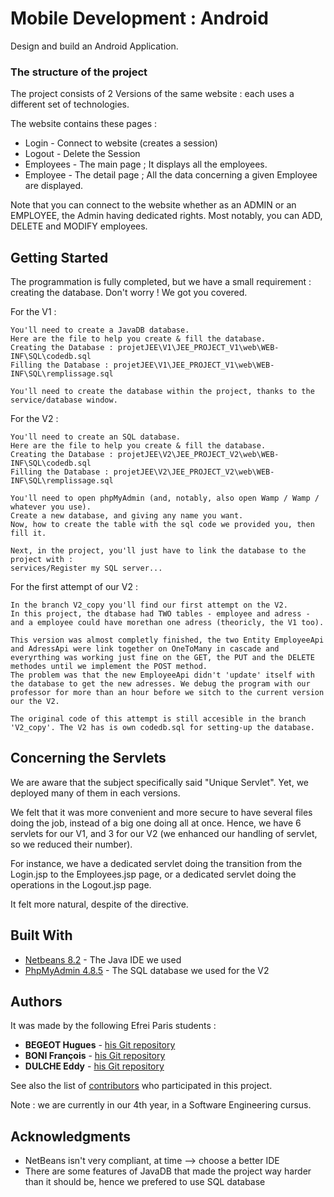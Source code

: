 # Mobile Development : Android

Design and build an Android Application.



### The structure of the project
The project consists of 2 Versions of the same website : each uses a different set of technologies.

The website contains these pages :
* Login - Connect to website (creates a session)
* Logout - Delete the Session
* Employees - The main page ; It displays all the employees.
* Employee - The detail page ; All the data concerning a given Employee are displayed.

Note that you can connect to the website whether as an ADMIN or an EMPLOYEE, the Admin having dedicated rights. Most notably, you can ADD, DELETE and MODIFY employees.



## Getting Started
The programmation is fully completed, but we have a small requirement : creating the database.
Don't worry ! We got you covered.

For the V1 :
```
You'll need to create a JavaDB database.
Here are the file to help you create & fill the database.
Creating the Database : projetJEE\V1\JEE_PROJECT_V1\web\WEB-INF\SQL\codedb.sql
Filling the Database : projetJEE\V1\JEE_PROJECT_V1\web\WEB-INF\SQL\remplissage.sql

You'll need to create the database within the project, thanks to the service/database window.
```


For the V2 :
```
You'll need to create an SQL database.
Here are the file to help you create & fill the database.
Creating the Database : projetJEE\V2\JEE_PROJECT_V2\web\WEB-INF\SQL\codedb.sql
Filling the Database : projetJEE\V2\JEE_PROJECT_V2\web\WEB-INF\SQL\remplissage.sql

You'll need to open phpMyAdmin (and, notably, also open Wamp / Wamp / whatever you use).
Create a new database, and giving any name you want.
Now, how to create the table with the sql code we provided you, then fill it.

Next, in the project, you'll just have to link the database to the project with :
services/Register my SQL server...
```


For the first attempt of our V2 :
```
In the branch V2_copy you'll find our first attempt on the V2.
In this project, the dtabase had TWO tables - employee and adress - and a employee could have morethan one adress (theoricly, the V1 too).

This version was almost completly finished, the two Entity EmployeeApi and AdressApi were link together on OneToMany in cascade and everyrthing was working just fine on the GET, the PUT and the DELETE methodes until we implement the POST method.
The problem was that the new EmployeeApi didn't 'update' itself with the database to get the new adresses. We debug the program with our professor for more than an hour before we sitch to the current version our the V2.

The original code of this attempt is still accesible in the branch 'V2_copy'. The V2 has is own codedb.sql for setting-up the database.
```



## Concerning the Servlets
We are aware that the subject specifically said "Unique Servlet".
Yet, we deployed many of them in each versions.

We felt that it was more convenient and more secure to have several files doing the job, instead of a big one doing all at once.
Hence, we have 6 servlets for our V1, and 3 for our V2 (we enhanced our handling of servlet, so we reduced their number).

For instance, we have a dedicated servlet doing the transition from the Login.jsp to the Employees.jsp page,
or a dedicated servlet doing the operations in the Logout.jsp page.


It felt more natural, despite of the directive.



## Built With

* [Netbeans 8.2](https://netbeans.org/downloads/8.2/) - The Java IDE we used
* [PhpMyAdmin 4.8.5](https://https://www.phpmyadmin.net) - The SQL database we used for the V2
  


## Authors

It was made by the following Efrei Paris students :
* **BEGEOT Hugues** - [his Git repository](https://github.com/opsilonn)
* **BONI François** - [his Git repository](https://github.com/scorpionsdu78)
* **DULCHE Eddy** - [his Git repository](https://github.com/DulcheE)

See also the list of [contributors](https://github.com/scorpionsdu78/projetJEE/contributors) who participated in this project.

Note : we are currently in our 4th year, in a Software Engineering cursus.



## Acknowledgments

* NetBeans isn't very compliant, at time --> choose a better IDE
* There are some features of JavaDB that made the project way harder than it should be, hence we prefered to use SQL database
